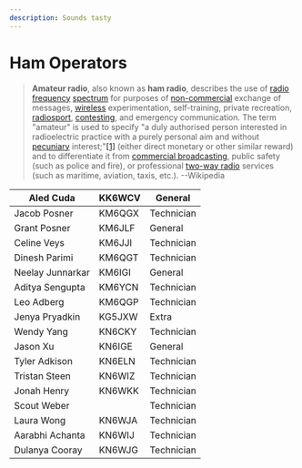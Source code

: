 ```yaml
---
description: Sounds tasty
---
```


# Ham Operators

> **Amateur radio**, also known as **ham radio**, describes the use of [radio frequency](https://en.wikipedia.org/wiki/Radio\_frequency) [spectrum](https://en.wikipedia.org/wiki/Radio\_spectrum) for purposes of [non-commercial](https://en.wikipedia.org/wiki/Non-commercial) exchange of messages, [wireless](https://en.wikipedia.org/wiki/Wireless) experimentation, self-training, private recreation, [radiosport](https://en.wikipedia.org/wiki/Radiosport), [contesting](https://en.wikipedia.org/wiki/Contesting), and emergency communication. The term "amateur" is used to specify "a duly authorised person interested in radioelectric practice with a purely personal aim and without [pecuniary](https://en.wiktionary.org/wiki/pecuniary) interest;"[\[1\]](https://en.wikipedia.org/wiki/Amateur\_radio#cite\_note-1) (either direct monetary or other similar reward) and to differentiate it from [commercial broadcasting](https://en.wikipedia.org/wiki/Commercial\_broadcasting), public safety (such as police and fire), or professional [two-way radio](https://en.wikipedia.org/wiki/Two-way\_radio) services (such as maritime, aviation, taxis, etc.). --Wikipedia

| Aled Cuda        | KK6WCV | General     |
| ---------------- | ------ | ----------- |
| Jacob Posner     | KM6QGX | Technician  |
| Grant Posner     | KM6JLF | General     |
| Celine Veys      | KM6JJI | Technician  |
| Dinesh Parimi    | KM6QGT | Technician  |
| Neelay Junnarkar | KM6IGI | General     |
| Aditya Sengupta  | KM6YCN | Technician  |
| Leo Adberg       | KM6QGP | Technician  |
| Jenya Pryadkin   | KG5JXW | Extra       |
| Wendy Yang       | KN6CKY | Technician  |
| Jason Xu         | KN6IGE | General     |
| Tyler Adkison    | KN6ELN | Technician  |
| Tristan Steen    | KN6WIZ | Technician  |
| Jonah Henry      | KN6WKK | Technician  |
| Scout Weber      |        | Technician  |
| Laura Wong       | KN6WJA | Technician  |
| Aarabhi Achanta  | KN6WIJ | Technician  |
| Dulanya Cooray   | KN6WJG | Technician  |

